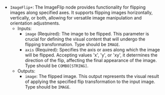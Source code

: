 - `ImageFlip+`: The ImageFlip node provides functionality for flipping images along specified axes. It supports flipping images horizontally, vertically, or both, allowing for versatile image manipulation and orientation adjustments.
    - Inputs:
        - `image` (Required): The image to be flipped. This parameter is crucial for defining the visual content that will undergo the flipping transformation. Type should be `IMAGE`.
        - `axis` (Required): Specifies the axis or axes along which the image will be flipped. Accepting values 'x', 'y', or 'xy', it determines the direction of the flip, affecting the final appearance of the image. Type should be `COMBO[STRING]`.
    - Outputs:
        - `image`: The flipped image. This output represents the visual result of applying the specified flip transformation to the input image. Type should be `IMAGE`.
